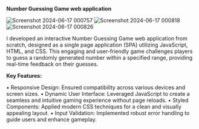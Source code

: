 **Number Guessing Game web application**

![Screenshot 2024-06-17 000757](https://github.com/chrishmika/Number-Gussing-Game/assets/113049278/9e2231f9-da56-4734-ae15-44e3abc053c3)
![Screenshot 2024-06-17 000818](https://github.com/chrishmika/Number-Gussing-Game/assets/113049278/b432a91c-74d8-4f73-8ed1-649b805f7d24)
![Screenshot 2024-06-17 000826](https://github.com/chrishmika/Number-Gussing-Game/assets/113049278/fcc1897f-f888-4dd9-a114-7b991a2e4a17)


I developed an interactive Number Guessing Game web application from scratch, designed as a single page application (SPA) utilizing JavaScript, HTML, and CSS. This engaging and user-friendly game challenges players to guess a randomly generated number within a specified range, providing real-time feedback on their guesses.

**Key Features:**

  • Responsive Design: Ensured compatibility across various devices and screen sizes.
  • Dynamic User Interface: Leveraged JavaScript to create a seamless and intuitive gaming experience without page reloads.
  • Styled Components: Applied modern CSS techniques for a clean and visually appealing layout.
  • Input Validation: Implemented robust error handling to guide users and enhance gameplay.
  
